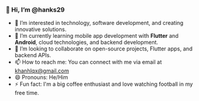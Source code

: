 ### 👋 Hi, I’m @hanks29

- 👀 I’m interested in technology, software development, and creating innovative solutions.
- 🌱 I’m currently learning mobile app development with **Flutter** and **Android**, cloud technologies, and backend development.
- 💞️ I’m looking to collaborate on open-source projects, Flutter apps, and backend APIs.
- 📫 How to reach me: You can connect with me via email at khanhlqx@gmail.com
- 😄 Pronouns: He/Him
- ⚡ Fun fact: I'm a big coffee enthusiast and love watching football in my free time.
